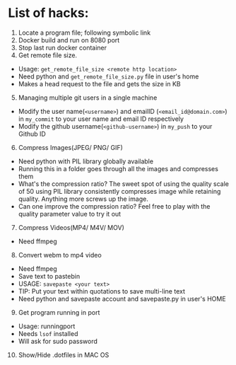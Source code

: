 # List of hacks:
1. Locate a program file; following symbolic link
2. Docker build and run on 8080 port
3. Stop last run docker container
4.  Get remote file size. 
 - Usage: `get_remote_file_size <remote http location>`
 - Need python and `get_remote_file_size.py` file in user's home
 - Makes a head request to the file and gets the size in KB
5.  Managing multiple git users in a single machine
 - Modify the user name(`<username>`) and emailID (`<email_id@domain.com>`) in `my_commit` to your user name and email ID respectively
 - Modify the github username(`<github-username>`) in `my_push` to your Github ID
6. Compress Images(JPEG/ PNG/ GIF)
 - Need python with PIL library globally available
 - Running this in a folder goes through all the images and compresses them
 - What's the compression ratio? The sweet spot of using the quality scale of 50 using PIL library consistently compresses image while retaining quality. Anything more screws up the image.
 - Can one improve the compression ratio? Feel free to play with the quality parameter value to try it out
7.  Compress Videos(MP4/ M4V/ MOV)
 - Need ffmpeg 
8. Convert webm to mp4 video
 - Need ffmpeg
 - Save text to pastebin
 - USAGE: `savepaste <your text>`
 - TIP: Put your text within quotations to save multi-line text
 - Need python and savepaste account and savepaste.py in user's HOME
9. Get program running in port
 - Usage: runningport <port number>
 - Needs `lsof` installed
 - Will ask for sudo password
10. Show/Hide .dotfiles in MAC OS
